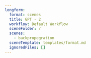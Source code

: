 ```yaml
---
longform:
  format: scenes
  title: GPT - 2
  workflow: Default Workflow
  sceneFolder: /
  scenes:
    - backpropegration
  sceneTemplate: templates/format.md
  ignoredFiles: []
---
```

